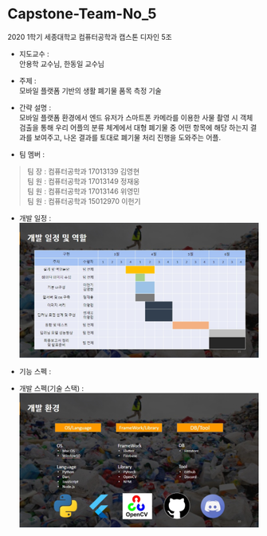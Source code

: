 # Capstone-Team-No_5
2020 1학기 세종대학교 컴퓨터공학과 캡스톤 디자인 5조

* 지도교수 :   
  안용학 교수님, 한동일 교수님

* 주제 :   
  모바일 플랫폼 기반의 생활 폐기물 품목 측정 기술

* 간략 설명 :   
  모바일 플랫폼 환경에서 엔드 유저가 스마트폰 카메라를 이용한 사물 촬영 시 객체 검출을 통해 우리 어플의 분류 체계에서 대형 폐기물 중 어떤 항목에 해당 하는지 결과를 보여주고, 나온 결과를 토대로 폐기물 처리 진행을 도와주는 어플.

* 팀 멤버 :   
   
>팀 장 : 컴퓨터공학과 17013139 김영현   
>팀 원 : 컴퓨터공학과 17013149 정재웅   
>팀 원 : 컴퓨터공학과 17013146 위영민   
>팀 원 : 컴퓨터공학과 15012970 이헌기   
   
* 개발 일정 : 
![개발_일정](https://github.com/Heongilee/Capstone-Team-No_5/blob/master/Development_schedule.jpg?raw=true)
   
* 기능 스펙 :   
* 개발 스펙(기술 스택) :   
![개발_일정](https://github.com/Heongilee/Capstone-Team-No_5/blob/master/Tech_stack.jpg?raw=true)
